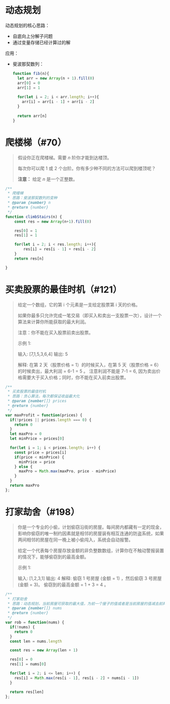 # 动态规划

动态规划的核心思路：

* 自底向上分解子问题
* 通过变量存储已经计算过的解

应用：

* 斐波那契数列：

  ```javascript
  function fib(n){
    let arr = new Array(n + 1).fill(0)
    arr[0] = 0
    arr[1] = 1
    
    for(let i = 2; i < arr.length; i++){
      arr[i] = arr[i - 1] + arr[i - 2]
    }
    
    return arr[n]
  }
  ```

# 爬楼梯（#70）

> 假设你正在爬楼梯。需要 *n* 阶你才能到达楼顶。
>
> 每次你可以爬 1 或 2 个台阶。你有多少种不同的方法可以爬到楼顶呢？
>
> **注意：** 给定 *n* 是一个正整数。

```javascript
/**
 * 爬楼梯
 * 思路：斐波那契数列的变种
 * @param {number} n
 * @return {number}
 */
function climbStairs(n) {
    const res = new Array(n+1).fill(0)

    res[0] = 1
    res[1] = 1

    for(let i = 2; i < res.length; i++){
        res[i] = res[i - 1] + res[i - 2]
    }
    return res[n]

}
```

# 买卖股票的最佳时机（#121）

> 给定一个数组，它的第 i 个元素是一支给定股票第 i 天的价格。
>
> 如果你最多只允许完成一笔交易（即买入和卖出一支股票一次），设计一个算法来计算你所能获取的最大利润。
>
> 注意：你不能在买入股票前卖出股票。
>
> 示例 1:
>
> 输入: [7,1,5,3,6,4]
> 输出: 5
>
> 解释: 在第 2 天（股票价格 = 1）的时候买入，在第 5 天（股票价格 = 6）的时候卖出，最大利润 = 6-1 = 5 。
>      注意利润不能是 7-1 = 6, 因为卖出价格需要大于买入价格；同时，你不能在买入前卖出股票。

```javascript
/**
 * 买卖股票的最佳时机
 * 思路：贪心算法，每次都保证收益最大化
 * @param {number[]} prices
 * @return {number}
 */
var maxProfit = function(prices) {
  if(!prices || prices.length === 0) {
    return 0
  }
  let maxPro = 0
  let minPrice = prices[0]

  for(let i = 1; i < prices.length; i++) {
    const price = prices[i]
    if(price < minPrice) {
      minPrice = price
    } else {
      maxPro = Math.max(maxPro, price - minPrice)
    }
  }
  return maxPro
};
```

# 打家劫舍（#198）

> 你是一个专业的小偷，计划偷窃沿街的房屋。每间房内都藏有一定的现金，影响你偷窃的唯一制约因素就是相邻的房屋装有相互连通的防盗系统，如果两间相邻的房屋在同一晚上被小偷闯入，系统会自动报警。
>
> 给定一个代表每个房屋存放金额的非负整数数组，计算你在不触动警报装置的情况下，能够偷窃到的最高金额。
>
> 示例 1:
>
> 输入: [1,2,3,1]
> 输出: 4
> 解释: 偷窃 1 号房屋 (金额 = 1) ，然后偷窃 3 号房屋 (金额 = 3)。
>      偷窃到的最高金额 = 1 + 3 = 4 。

```javascript
/**
 * 打家劫舍
 * 思路：动态规划，当前房屋可获取的最大值，为前一个屋子的值或者是当前房屋的值减去前两个房屋的值
 * @param {number[]} nums
 * @return {number}
 */
var rob = function(nums) {
  if(!nums) {
    return 0
  }
  const len = nums.length

  const res = new Array(len + 1)

  res[0] = 0
  res[1] = nums[0]

  for(let i = 2; i <= len; i++) {
    res[i] = Math.max(res[i - 1], res[i - 2] + nums[i - 1])
  }

  return res[len]
};
```

